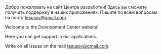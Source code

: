 Добро пожаловать на сайт Центра разработки!
Здесь вы сможете получить поддержку в наших приложениях.
Пишите по всем вопросам на почту tesusov@gmail.com.

Welcome to the Development Center website!

Here you can get support in our applications.

Write on all issues on the mail tesusov@gmail.com.
